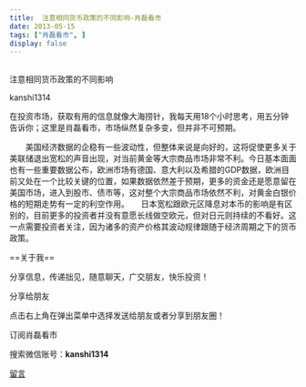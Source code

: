 ```yaml
---
title:  注意相同货币政策的不同影响-肖磊看市
date: 2013-05-15
tags: ["肖磊看市", ]
display: false
---
```



## 



注意相同货币政策的不同影响




kanshi1314




在投资市场，获取有用的信息就像大海捞针，我每天用18个小时思考，用五分钟告诉你；这里是肖磊看市，市场纵然复杂多变，但并非不可预期。


 

　　美国经济数据的企稳有一些波动性，但整体来说是向好的，这将促使更多关于美联储退出宽松的声音出现，对当前黄金等大宗商品市场非常不利。今日基本面面也有一些重要数据公布，欧洲市场有德国、意大利以及希腊的GDP数据，欧洲目前又处在一个比较关键的位置，如果数据依然差于预期，更多的资金还是愿意留在美国市场，进入到股市、债市等，这对整个大宗商品市场依然不利，对黄金白银价格的短期走势有一定的利空作用。　　日本宽松跟欧元区降息对本币的影响是有区别的，目前更多的投资者并没有意愿长线做空欧元，但对日元则持续的不看好。这一点需要投资者关注，因为诸多的资产价格其波动规律跟随于经济周期之下的货币政策。

 

 

 

 

 

==关于我== 

分享信息，传递拙见，随意聊天，广交朋友，快乐投资！

 

分享给朋友

点击右上角在弹出菜单中选择发送给朋友或者分享到朋友圈！　

 

订阅肖磊看市

搜索微信账号：**kanshi1314**

 









[留言](javascript:;)